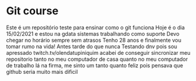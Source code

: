 # Git course
Este é um repositório teste para ensinar como o git funciona
Hoje é o dia 15/02/2021 e estou na gdata sistemas trabalhando como suporte
Devo chegar no horário sempre sem atrasos
Tenho 28 anos e finalmente vou tomar rumo na vida! Antes tarde do que nunca
Testando dnv pois sou apressado
twitch.tv/olendatupiniquim
acabei de conseguir sincronizar meu repositorio tanto no meu computador de casa quanto no meu computador de trabalho lá na firma, me sinto um tanto quanto feliz pois pensava que github seria muito mais dificil

